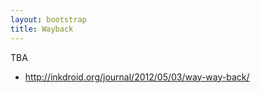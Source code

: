 ```yaml
---
layout: bootstrap
title: Wayback
---
```


TBA

* http://inkdroid.org/journal/2012/05/03/way-way-back/
